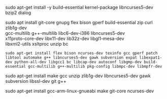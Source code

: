 sudo apt-get install -y build-essential kernel-package libncurses5-dev bzip2 dialog                                                                                                                                            

sudo apt install git-core gnupg flex bison gperf build-essential zip curl zlib1g-dev \
    gcc-multilib g++-multilib libc6-dev-i386 libncurses5-dev \
    x11proto-core-dev libx11-dev lib32z-dev libgl1-mesa-dev \
    libxml2-utils xsltproc unzip bc                                                                                                                                                                                                                                                                                                                                                                                                                                                                                                                                                                                                                                                                                
    
    sudo apt-get install flex bison ncurses-dev texinfo gcc gperf patch libtool automake g++ libncurses5-dev gawk subversion expat libexpat1-dev python-all-dev libgcc1 bc libcap-dev autoconf libgmp-dev build-essential gcc-multilib g++-multilib pkg-config libmpc-dev libmpfr-dev

sudo apt-get install make gcc unzip zlib1g-dev libncurses5-dev gawk subversion libssl-dev git g++

sudo apt-get install gcc-arm-linux-gnueabi make git-core ncurses-dev
